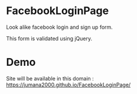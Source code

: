 # FacebookLoginPage

Look alike facebook login and sign up form.

This form is validated using jQuery.

# Demo

Site will be available in this domain : https://jumana2000.github.io/FacebookLoginPage/
